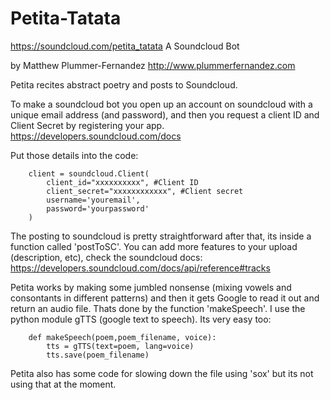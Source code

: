 # Petita-Tatata
https://soundcloud.com/petita_tatata
A Soundcloud Bot

by Matthew Plummer-Fernandez 
http://www.plummerfernandez.com

Petita recites abstract poetry and posts to Soundcloud. 

To make a soundcloud bot you open up an account on soundcloud with a unique email address (and password), and then you request a client ID and Client Secret by registering your app. https://developers.soundcloud.com/docs

Put those details into the code: 


		client = soundcloud.Client(
		    client_id="xxxxxxxxxx", #Client ID
		    client_secret="xxxxxxxxxxxx", #Client secret
		    username='youremail',
		    password='yourpassword'
		)

The posting to soundcloud is pretty straightforward after that, its inside a function called 'postToSC'.
You can add more features to your upload (description, etc), check the soundcloud docs: 
https://developers.soundcloud.com/docs/api/reference#tracks

Petita works by making some jumbled nonsense (mixing vowels and consontants in different patterns) and then it gets Google to read it out and return an audio file. Thats done by the function 'makeSpeech'. I use the python module gTTS (google text to speech). Its very easy too:

		def makeSpeech(poem,poem_filename, voice):
			tts = gTTS(text=poem, lang=voice)
			tts.save(poem_filename)
	
Petita also has some code for slowing down the file using 'sox' but its not using that at the moment.
